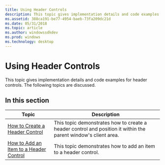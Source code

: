 ```yaml
---
title: Using Header Controls
description: This topic gives implementation details and code examples for header controls.
ms.assetid: 388ca191-be77-4954-baeb-73fa209dc21d
ms.date: 05/31/2018
ms.topic: article
ms.author: windowssdkdev
ms.prod: windows
ms.technology: desktop
---
```


# Using Header Controls

This topic gives implementation details and code examples for header controls. The following topics are discussed.

## In this section



| Topic                                                                                    | Description                                                                                                               |
|------------------------------------------------------------------------------------------|---------------------------------------------------------------------------------------------------------------------------|
| [How to Create a Header Control](create-a-header-control.md)<br/>                 | This topic demonstrates how to create a header control and position it within the parent window's client area.<br/> |
| [How to Add an Item to a Header Control](add-an-item-to-a-header-control.md)<br/> | This topic demonstrates how to add an item to a header control.<br/>                                                |



 

 

 





